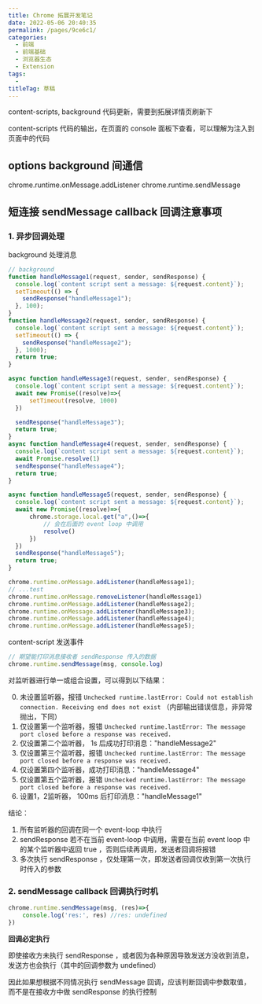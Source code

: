 ```yaml
---
title: Chrome 拓展开发笔记
date: 2022-05-06 20:40:35
permalink: /pages/9ce6c1/
categories: 
  - 前端
  - 前端基础
  - 浏览器生态
  - Extension
tags: 
  - 
titleTag: 草稿
---
```

content-scripts, background 代码更新，需要到拓展详情页刷新下

content-scripts 代码的输出，在页面的 console 面板下查看，可以理解为注入到页面中的代码

## options background 间通信

chrome.runtime.onMessage.addListener
chrome.runtime.sendMessage


## 短连接 sendMessage callback 回调注意事项

### 1. 异步回调处理

background 处理消息
```js
// background
function handleMessage1(request, sender, sendResponse) {
  console.log(`content script sent a message: ${request.content}`);
  setTimeout(() => {
    sendResponse("handleMessage1");
  }, 100);
}
function handleMessage2(request, sender, sendResponse) {
  console.log(`content script sent a message: ${request.content}`);
  setTimeout(() => {
    sendResponse("handleMessage2");
  }, 1000);
  return true;
}

async function handleMessage3(request, sender, sendResponse) {
  console.log(`content script sent a message: ${request.content}`);
  await new Promise((resolve)=>{
      setTimeout(resolve, 1000)
  })

  sendResponse("handleMessage3");
  return true;
}
async function handleMessage4(request, sender, sendResponse) {
  console.log(`content script sent a message: ${request.content}`);
  await Promise.resolve(1)
  sendResponse("handleMessage4");
  return true;
}

async function handleMessage5(request, sender, sendResponse) {
  console.log(`content script sent a message: ${request.content}`);
  await new Promise((resolve)=>{
      chrome.storage.local.get("a",()=>{
          // 会在后面的 event loop 中调用
          resolve()
      })
  })
  sendResponse("handleMessage5");
  return true;
}

chrome.runtime.onMessage.addListener(handleMessage1);
// ...test
chrome.runtime.onMessage.removeListener(handleMessage1)
chrome.runtime.onMessage.addListener(handleMessage2);
chrome.runtime.onMessage.addListener(handleMessage3);
chrome.runtime.onMessage.addListener(handleMessage4);
chrome.runtime.onMessage.addListener(handleMessage5);
```

content-script 发送事件
```js
// 期望能打印消息接收者 sendResponse 传入的数据
chrome.runtime.sendMessage(msg, console.log)
```


对监听器进行单一或组合设置，可以得到以下结果：

0. 未设置监听器，报错 `Unchecked runtime.lastError: Could not establish connection. Receiving end does not exist` （内部输出错误信息，非异常抛出，下同）
1. 仅设置第一个监听器，报错 `Unchecked runtime.lastError: The message port closed before a response was received.`
2. 仅设置第二个监听器， 1s 后成功打印消息："handleMessage2"
3. 仅设置第三个监听器，报错 `Unchecked runtime.lastError: The message port closed before a response was received.`
4. 仅设置第四个监听器，成功打印消息："handleMessage4"
5. 仅设置第五个监听器，报错 `Unchecked runtime.lastError: The message port closed before a response was received.`
6. 设置1，2监听器， 100ms 后打印消息："handleMessage1"

结论：
1. 所有监听器的回调在同一个 event-loop 中执行
2. sendResponse 若不在当前 event-loop 中调用，需要在当前 event loop 中的某个监听器中返回 true ，否则后续再调用，发送者回调将报错
3. 多次执行 sendResponse ，仅处理第一次，即发送者回调仅收到第一次执行时传入的参数



### 2. sendMessage callback 回调执行时机

```js
chrome.runtime.sendMessage(msg, (res)=>{
    console.log('res:', res) //res: undefined
})
```
**回调必定执行**

即使接收方未执行 sendResponse ，或者因为各种原因导致发送方没收到消息，发送方也会执行（其中的回调参数为 undefined）

因此如果想根据不同情况执行 sendMessage 回调，应该判断回调中参数取值，而不是在接收方中做 sendResponse 的执行控制

